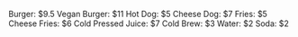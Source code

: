 Burger: $9.5
Vegan Burger: $11
Hot Dog: $5
Cheese Dog: $7
Fries: $5
Cheese Fries: $6
Cold Pressed Juice: $7
Cold Brew: $3
Water: $2
Soda: $2
